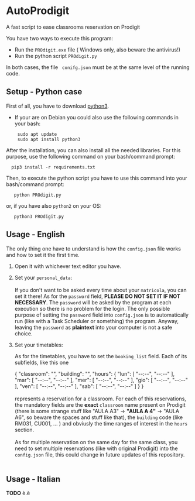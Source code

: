 # AutoProdigit
A fast script to ease classrooms reservation on Prodigit


You have two ways to execute this program:

- Run the `PROdigit.exe`  file ( Windows only, also beware the antivirus!)
- Run the python script `PROdigit.py` 

In both cases, the file ` conifg.json` must be at the same level of the running code.


## Setup - Python case

First of all, you have to download [python3](https://www.python.org/downloads/). 
- If your are on Debian you could also use the following commands in your bash:


       sudo apt update 
       sudo apt install python3
       
After the installation, you can also install all the needed libraries. For this purpose, use the following command on your bash/command prompt:


      pip3 install -r requirements.txt


Then, to execute the python script you have to use this command into your bash/command prompt:

       
       python PROdigit.py
       
or, if you have also `python2` on your OS:

       python3 PROdigit.py
       
       
 ## Usage - English
 
 The only thing one have to understand is how the `config.json` file works and how to set it the first time.
 
1. Open it with whichever text editor you have.

2. Set your `personal_data`:<br /><br />
       If you don't want to be asked every time about your `matricola`, you can set it there!
       As for the  `password` field, **PLEASE DO NOT SET IT IF NOT NECESSARY**.
       The  `password` will be asked by the program at each execution so there is no problem for the login. 
       The only possible purpose of setting the `password` field into `config.json` is to automatically run (like with a Task Scheduler or something) the program.
       Anyway, leaving the `password` as **plaintext** into your computer is not a safe choice.
       
 3. Set your timetables:<br />
       
       As for the timetables, you have to set the `booking_list` field.
       Each of its subfields, like this one <br />   

       {
            "classroom": "",
            "building": "",
            "hours": {
                "lun": [
                    "--:--",
                    "--:--"
                ],
                "mar": [
                    "--:--",
                    "--:--"
                ],
                "mer": [
                    "--:--",
                    "--:--"
                ],
                "gio": [
                    "--:--",
                    "--:--"
                ],
                "ven": [
                    "--:--",
                    "--:--"
                ],
                "sab": [
                    "--:--",
                    "--:--"
                ]
            }
        }
        <br /> <br />
        represents a reservation for a classroom. 
        For each of this reservations, the mandatory fields are the **exact** `classroom` name present on Prodigit 
        (there is some strange stuff like "AULA A3" -> **"AULA A 4"** -> "AULA A6", so beware the spaces and stuff like that),
        the `building` code (like RM031, CU001, ... ) and obviusly the time ranges of interest in the `hours` section.
        <br /><br />
         As for multiple reservation on the same day for the same class, you need to set multiple reservations (like with original Prodigit) into the `config.json` file, 
        this could change in future updates of this repository.
        <br /><br />
         

        
 ## Usage - Italian
 
 **TODO** è.è
 
 
       
